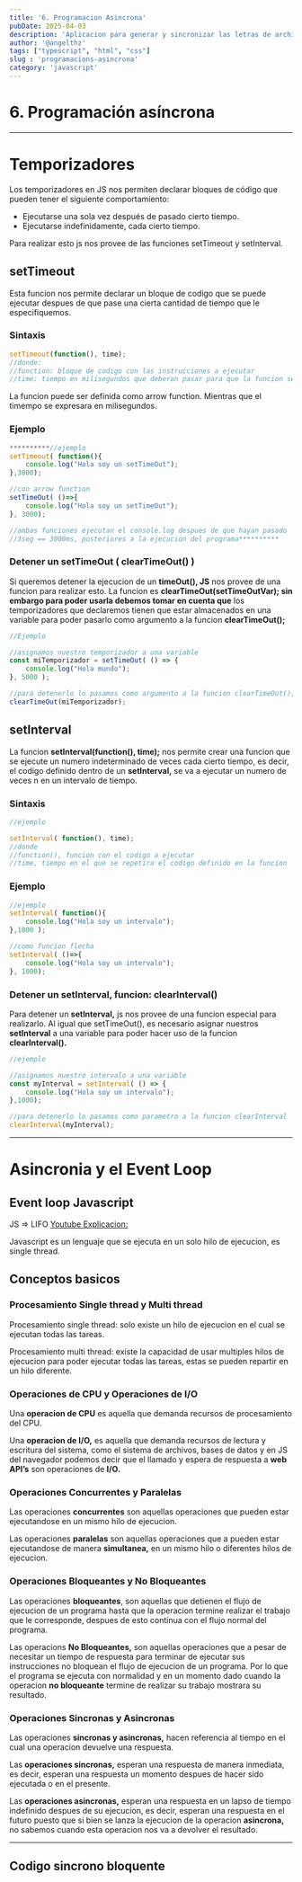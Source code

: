 ```yaml
---
title: '6. Programacion Asincrona'
pubDate: 2025-04-03
description: 'Aplicacion para generar y sincronizar las letras de archivos de audio "mp3"'
author: '@angelthz'
tags: ["typescript", "html", "css"]
slug : 'programacions-asincrona'
category: 'javascript'
---
```


# 6. Programación asíncrona

---

# Temporizadores

Los temporizadores en JS nos permiten declarar bloques de código que pueden tener el siguiente comportamiento:

- Ejecutarse una sola vez después de pasado cierto tiempo.
- Ejecutarse indefinidamente, cada cierto tiempo.

Para realizar esto js nos provee de las funciones setTimeout y setInterval.

## setTimeout

Esta funcion nos permite declarar un bloque de codigo que se puede ejecutar despues de que pase una cierta cantidad de tiempo que le especifiquemos.

### Sintaxis

```jsx
setTimeout(function(), time);
//donde:
//function: bloque de codigo con las instrucciones a ejecutar
//time: tiempo en milisegundos que deberan pasar para que la funcion se ejecute.
```

La funcion puede ser definida como arrow function. Mientras que el timempo se expresara en milisegundos.

### Ejemplo

```jsx
**********//ejemplo
setTimeout( function(){
	console.log("Hola soy un setTimeOut");
},3000);

//con arrow function
setTimeOut( ()=>{
	console.log("Hola soy un setTimeOut");
}, 3000);

//ambas funciones ejecutan el console.log despues de que hayan pasado
//3seg == 3000ms, posteriores a la ejecucion del programa**********
```

### Detener un setTimeOut ( clearTimeOut() )

Si queremos detener la ejecucion de un ********timeOut(), JS******** nos provee de una funcion para realizar esto. La funcion es ********************clearTimeOut(setTimeOutVar); sin embargo para poder usarla debemos tomar en cuenta que******************** los temporizadores que declaremos tienen que estar almacenados en una variable para poder pasarlo como argumento a la funcion ******************************clearTimeOut();******************************

```jsx
//Ejemplo

//asignamos nuestro temporizador a una variable
const miTemporizador = setTimeOut( () => {
	console.log("Hola mundo");
}, 5000 );

//para detenerlo lo pasamos como argumento a la funcion clearTimeOut();
clearTimeOut(miTemporizador);
```

## setInterval

La funcion **************************setInterval(function(), time);************************** nos permite crear una funcion que se ejecute un numero indeterminado de veces cada cierto tiempo, es decir, el codigo definido dentro de un ************************setInterval,************************ se va a ejecutar un numero de veces n en un intervalo de tiempo.

### Sintaxis

```jsx
//ejemplo

setInterval( function(), time);
//donde
//function(), funcion con el codigo a ejecutar
//time, tiempo en el que se repetira el codigo definido en la funcion
```

### Ejemplo

```jsx
//ejemplo
setInterval( function(){
	console.log("Hola soy un intervalo");
},1000 );

//como funcion flecha
setInterval( ()=>{
	console.log("Hola soy un intervalo");
}, 1000);
```

### Detener un setInterval, funcion: clearInterval()

Para detener un **************************setInterval,************************** js nos provee de una funcion especial para realizarlo. Al igual que setTimeOut(), es necesario asignar nuestros ************setInterval************ a una variable para poder hacer uso de la funcion ****clearInterval().****

```jsx
//ejemplo

//asignamos nuestro intervalo a una variable
const myInterval = setInterval( () => {
	console.log("Hola soy un intervalo");
},1000);

//para detenerlo lo pasamos como parametro a la funcion clearInterval
clearInterval(myInterval);
```

---

# Asincronia y el  Event Loop


## Event loop Javascript

JS ⇒ LIFO
[Youtube Explicacion:](https://www.youtube.com/watch?v=m7AgxJSCMVw)

Javascript es un lenguaje que se ejecuta en un solo hilo de ejecucion, es single thread.



## Conceptos basicos

### Procesamiento Single thread y Multi thread

Procesamiento single thread: solo existe un hilo de ejecucion en el cual se ejecutan todas las tareas.

Procesamiento multi thread: existe la capacidad de usar multiples hilos de ejecucion para poder ejecutar todas las tareas, estas se pueden repartir en un hilo diferente.

### Operaciones de CPU y Operaciones de I/O

Una **********************************operacion de CPU********************************** es aquella que demanda recursos de procesamiento del CPU.

Una ********************************operacion de I/O,******************************** es aquella que demanda recursos de lectura y escritura del sistema, como el sistema de archivos, bases de datos y en JS del navegador podemos decir que el llamado y espera de respuesta a ************web API’s************ son operaciones de ********I/O.********

### Operaciones Concurrentes y Paralelas

Las operaciones ******************************concurrentes****************************** son aquellas operaciones que pueden estar ejecutandose en un mismo hilo de ejecucion.

Las operaciones **************paralelas************** son aquellas operaciones que a pueden estar ejecutandose de manera ************************simultanea,************************ en un mismo hilo o diferentes hilos de ejecucion.

### Operaciones Bloqueantes y No Bloqueantes

Las operaciones ************************bloqueantes************************, son aquellas que detienen el flujo de ejecucion de un programa hasta que la operacion termine realizar el trabajo que le corresponde, despues de esto continua con el flujo normal del programa.

Las operacions ******No Bloqueantes,****** son aquellas operaciones que a pesar de necesitar un tiempo de respuesta para terminar de ejecutar sus instrucciones no bloquean el flujo de ejecucion de un programa. Por lo que el programa se ejecuta con normalidad y en un momento dado cuando la operacion **************************no bloqueante************************** termine de realizar su trabajo mostrara su resultado.

### Operaciones Sincronas y Asincronas

Las operaciones ************************************************sincronas y asincronas,************************************************ hacen referencia al tiempo en el cual una operacion devuelve una respuesta.

Las **************************operaciones sincronas,************************** esperan una respuesta de manera inmediata, es decir, esperan una respuesta un momento despues de hacer sido ejecutada o en el presente.

Las ************************************************operaciones asincronas,************************************************ esperan una respuesta en un  lapso de tiempo indefinido despues de su ejecucion, es decir, esperan una respuesta en el futuro puesto que si bien se lanza la ejecucion de la operacion **********************asincrona,********************** no sabemos cuando esta operacion nos va a devolver el resultado.



---

## Codigo sincrono bloquente
